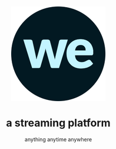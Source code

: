 <p align="center"><img src="github/drawing.svg" width="256"></p>
<h1 align="center">a streaming platform</h1>
<p align="center">anything anytime anywhere</p>
